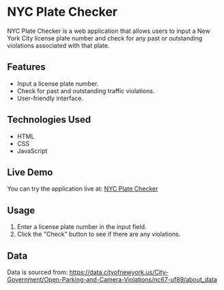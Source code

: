 # NYC Plate Checker

NYC Plate Checker is a web application that allows users to input a New York City license plate number and check for any past or outstanding violations associated with that plate.

## Features

- Input a license plate number.
- Check for past and outstanding traffic violations.
- User-friendly interface.

## Technologies Used

- HTML
- CSS
- JavaScript

## Live Demo

You can try the application live at: [NYC Plate Checker](https://krummenauerkael.github.io/NYCplatechecker/)

## Usage

1. Enter a license plate number in the input field.
2. Click the "Check" button to see if there are any violations.

## Data

Data is sourced from: https://data.cityofnewyork.us/City-Government/Open-Parking-and-Camera-Violations/nc67-uf89/about_data

